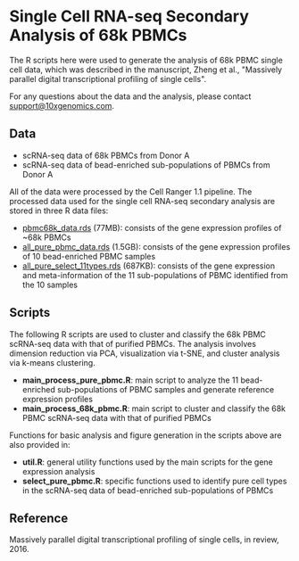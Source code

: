 # Single Cell RNA-seq Secondary Analysis of 68k PBMCs

The R scripts here were used to generate the analysis of 68k PBMC single cell data, which was described in the manuscript, Zheng et al., "Massively parallel digital transcriptional profiling of single cells". 

For any questions about the data and the analysis, please contact support@10xgenomics.com.

## Data

- scRNA-seq data of 68k PBMCs from Donor A
- scRNA-seq data of bead-enriched sub-populations of PBMCs from Donor A 
 
All of the data were processed by the Cell Ranger 1.1 pipeline. The processed data used for the single cell RNA-seq secondary analysis are stored in three R data files:

* [pbmc68k_data.rds](https://cf.10xgenomics.com/samples/cell/pbmc68k_rds/pbmc68k_data.rds) (77MB): consists of the gene expression profiles of ~68k PBMCs
* [all_pure_pbmc_data.rds](https://cf.10xgenomics.com/samples/cell/pbmc68k_rds/all_pure_pbmc_data.rds) (1.5GB): consists of the gene expression profiles of 10 bead-enriched PBMC samples
* [all_pure_select_11types.rds](https://cf.10xgenomics.com/samples/cell/pbmc68k_rds/all_pure_select_11types.rds) (687KB): consists of the gene expression and meta-information of the 11 sub-populations of PBMC identified from the 10 samples

## Scripts

The following R scripts are used to cluster and classify the 68k PBMC scRNA-seq data with that of purified PBMCs. The analysis involves dimension reduction via PCA, visualization via t-SNE, and cluster analysis via k-means clustering. 

* __main_process_pure_pbmc.R__: main script to analyze the 11 bead-enriched sub-populations of PBMC samples and generate reference expression profiles
* __main_process_68k_pbmc.R__:  main script to cluster and classify the 68k PBMC scRNA-seq data with that of purified PBMCs

Functions for basic analysis and figure generation in the scripts above are also provided in:

* __util.R__: general utility functions used by the main scripts for the gene expression analysis 
* __select_pure_pbmc.R__: specific functions used to identify pure cell types in the scRNA-seq data of bead-enriched sub-populations of PBMCs

## Reference

Massively parallel digital transcriptional profiling of single cells, in review, 2016.
